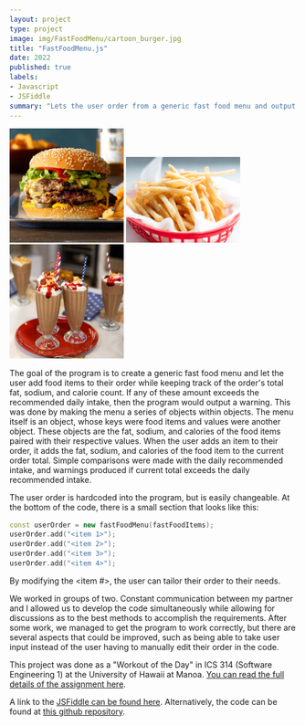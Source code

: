 ```yaml
---
layout: project
type: project
image: img/FastFoodMenu/cartoon_burger.jpg
title: "FastFoodMenu.js"
date: 2022
published: true
labels:
- Javascript
- JSFiddle
summary: "Lets the user order from a generic fast food menu and output a warning if daily fat, sodium, or calories limit is exceeded."
---
```


<div class="text-center p-4">
  <img width="200px" src="../img/FastFoodMenu/burger.jpg" class="img-thumbnail" >
  <img width="200px" src="../img/FastFoodMenu/fries.jpg" class="img-thumbnail" >
  <img width="200px" src="../img/FastFoodMenu/shakes.jpg" class="img-thumbnail" >
</div>

The goal of the program is to create a generic fast food menu and let the user add food items to their order while keeping track of the order's total fat, sodium, and calorie count.  If any of these amount exceeds the recommended daily intake, then the program would output a warning.  This was done by making the menu a series of objects within objects.  The menu itself is an object, whose keys were food items and values were another object.  These objects are the fat, sodium, and calories of the food items paired with their respective values.  When the user adds an item to their order, it adds the fat, sodium, and calories of the food item to the current order total.  Simple comparisons were made with the daily recommended intake, and warnings produced if current total exceeds the daily recommended intake.

The user order is hardcoded into the program, but is easily changeable.  At the bottom of the code, there is a small section that looks like this:

```cpp
const userOrder = new fastFoodMenu(fastFoodItems);
userOrder.add("<item 1>");
userOrder.add("<item 2>");
userOrder.add("<item 3>");
userOrder.add("<item 4>");
```

By modifying the <item #>, the user can tailor their order to their needs.

We worked in groups of two.  Constant communication between my partner and I allowed us to develop the code simultaneously while allowing for discussions as to the best methods to accomplish the requirements.  After some work, we managed to get the program to work correctly, but there are several aspects that could be improved, such as being able to take user input instead of the user having to manually edit their order in the code.

This project was done as a "Workout of the Day" in ICS 314 (Software Engineering 1) at the University of Hawaii at Manoa.  [You can read the full details of the assignment here](https://courses.ics.hawaii.edu/ics314f22/morea/javascript-2/inclass-bk-menu.html).

A link to the [JSFiddle can be found here](https://jsfiddle.net/galenc12/5ksjvyLz/11/).
Alternatively, the code can be found at [this github repository](https://github.com/GalenChang/FastFoodMenu).
